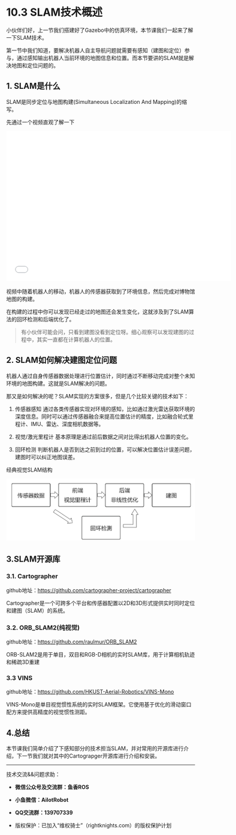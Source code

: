 # 10.3 SLAM技术概述

小伙伴们好，上一节我们搭建好了Gazebo中的仿真环境，本节课我们一起来了解一下SLAM技术。

第一节中我们知道，要解决机器人自主导航问题就需要有感知（建图和定位）参与，通过感知输出机器人当前环境的地图信息和位置。而本节要讲的SLAM就是解决地图和定位问题的。

## 1. SLAM是什么

SLAM是同步定位与地图构建(Simultaneous Localization And Mapping)的缩写。

先通过一个视频直观了解一下

<iframe height="400" width="600" src="//player.bilibili.com/player.html?aid=724624445&bvid=BV1tS4y1S7qE&cid=544765528&page=1" scrolling="no" border="0" frameborder="no" framespacing="0" allowfullscreen="false"> </iframe>

视频中随着机器人的移动，机器人的传感器获取到了环境信息，然后完成对博物馆地图的构建。

在构建的过程中你可以发现已经走过的地图还会发生变化，这就涉及到了SLAM算法的回环检测和后端优化了。

> 有小伙伴可能会问，只看到建图没看到定位呀。细心观察可以发现建图的过程中，其实一直都在计算机器人的位置。

## 2. SLAM如何解决建图定位问题

机器人通过自身传感器数据处理进行位置估计，同时通过不断移动完成对整个未知环境的地图构建。这就是SLAM解决的问题。

那又是如何解决的呢？SLAM实现的方案很多，但是几个比较关键的技术如下：

1. 传感器感知
    通过各类传感器实现对环境的感知，比如通过激光雷达获取环境的深度信息。同时可以通过传感器融合来提高位置估计的精度，比如融合轮式里程计、IMU、雷达、深度相机数据等。

2. 视觉/激光里程计
    基本原理是通过前后数据之间对比得出机器人位置的变化。

3. 回环检测
    判断机器人是否到达之前到过的位置，可以解决位置估计误差问题，建图时可以纠正地图误差。


经典视觉SLAM结构

![经典视觉SLAM结构](10.3SLAM技术概述/imgs/image-20220421152216184.png)

## 3.SLAM开源库

### 3.1. Cartographer

github地址：https://github.com/cartographer-project/cartographer

Cartographer是一个可跨多个平台和传感器配置以2D和3D形式提供实时同时定位和建图（SLAM）的系统。

### 3.2. ORB_SLAM2(纯视觉)

github地址：https://github.com/raulmur/ORB_SLAM2

ORB-SLAM2是用于单目，双目和RGB-D相机的实时SLAM库，用于计算相机轨迹和稀疏3D重建

### 3.3 VINS

github地址：https://github.com/HKUST-Aerial-Robotics/VINS-Mono

VINS-Mono是单目视觉惯性系统的实时SLAM框架。它使用基于优化的滑动窗口配方来提供高精度的视觉惯性测距。

## 4.总结

本节课我们简单介绍了下感知部分的技术担当SLAM，并对常用的开源库进行介绍，下一节我们就对其中的Cartograpger开源库进行介绍和安装。

--------------

技术交流&&问题求助：

- **微信公众号及交流群：鱼香ROS**
- **小鱼微信：AiIotRobot**
- **QQ交流群：139707339**

- 版权保护：已加入“维权骑士”（rightknights.com）的版权保护计划
